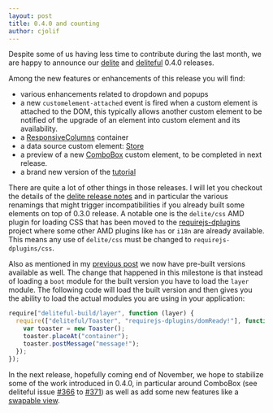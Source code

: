 ```yaml
---
layout: post
title: 0.4.0 and counting
author: cjolif
---
```


Despite some of us having less time to contribute during the last month, we are happy to announce our 
[delite](http://ibm-js.github.io/delite) and [deliteful](http://ibm-js.github.io/deliteful) 0.4.0 releases.

Among the new features or enhancements of this release you will find:

* various enhancements related to dropdown and popups
* a new `customelement-attached` event is fired when a custom element is attached to the DOM, this typically allows
 another custom element to be notified of the upgrade of an element into custom element and its availability.
* a [ResponsiveColumns](https://github.com/ibm-js/deliteful/blob/master/docs/ResponsiveColumns.md) container
* a data source custom element: [Store](https://github.com/ibm-js/deliteful/blob/master/docs/Store.md) 
* a preview of a new [ComboBox](https://github.com/ibm-js/deliteful/blob/master/docs/ComboBox.md) custom element, to be completed in next release.
* a brand new version of the [tutorial](http://ibm-js.github.io/deliteful/docs/master/tutorial/index.html)

<!--more-->

There are quite a lot of other things in those releases. I will let you checkout the details of the 
[delite release notes](https://github.com/ibm-js/delite/releases/tag/0.4.0) and in particular the various 
renamings that might trigger incompatibilities if you already built some elements on top of 0.3.0 release. A notable 
one is the `delite/css` AMD plugin for loading CSS that has been moved to the 
[requirejs-dplugins](https://github.com/ibm-js/requirejs-dplugins) project where some other AMD plugins like `has` or `i18n` are
 already available. This means any use of `delite/css` must be changed to `requirejs-dplugins/css`.
 
Also as mentioned in my [previous post](http://ibm-js.github.io/2014/09/16/0.3.0.html) we now have pre-built versions available
as well. The change that happened in this milestone is that instead of loading a `boot` module for the built version
you have to load the `layer` module. The following code will load the built version and then gives you the ability to
load the actual modules you are using in your application:

```js
require["deliteful-build/layer", function (layer) {
  require(["deliteful/Toaster", "requirejs-dplugins/domReady!"], function (Toaster) {
    var toaster = new Toaster();
    toaster.placeAt("container");
    toaster.postMessage("message!");
  });
});
```

In the next release, hopefully coming end of November, we hope to stabilize some of the work introduced in 0.4.0,
in particular around ComboBox (see deliteful issue [#366](https://github.com/ibm-js/deliteful/issues/366) to [#371](https://github.com/ibm-js/deliteful/issues/371)) 
as well as add some new features like a [swapable view](https://github.com/ibm-js/deliteful/issues/183).
